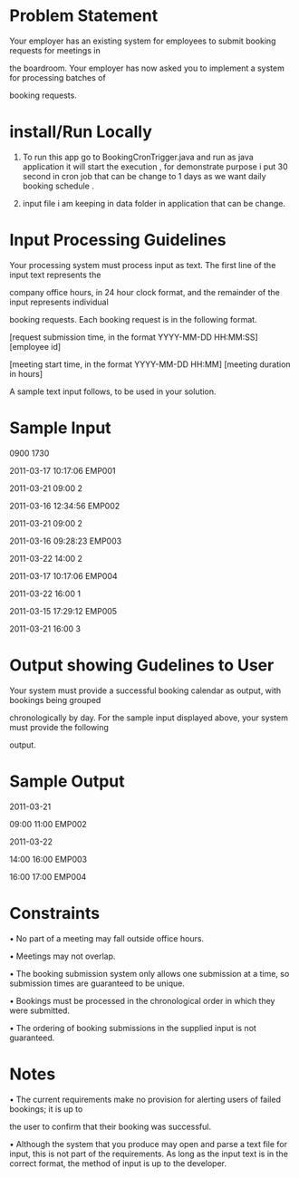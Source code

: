 Problem Statement
=================



Your employer has an existing system for employees to submit booking requests for meetings in

the boardroom. Your employer has now asked you to implement a system for processing batches of

booking requests.


install/Run Locally
===========================
1. To run this app go to BookingCronTrigger.java and run as java application
it will start the execution , for demonstrate purpose i put 30 second in cron job that can be change to 1 days as
we want daily booking schedule .

2. input file i am keeping in data folder in application that can be change.


Input Processing Guidelines
===========================


Your processing system must process input as text. The first line of the input text represents the

company office hours, in 24 hour clock format, and the remainder of the input represents individual

booking requests. Each booking request is in the following format.

[request submission time, in the format YYYY-MM-DD HH:MM:SS] [employee id]

[meeting start time, in the format YYYY-MM-DD HH:MM] [meeting duration in hours]


A sample text input follows, to be used in your solution.



Sample Input
============

0900 1730

2011-03-17 10:17:06 EMP001

2011-03-21 09:00 2

2011-03-16 12:34:56 EMP002

2011-03-21 09:00 2

2011-03-16 09:28:23 EMP003

2011-03-22 14:00 2

2011-03-17 10:17:06 EMP004

2011-03-22 16:00 1

2011-03-15 17:29:12 EMP005

2011-03-21 16:00 3



Output showing Gudelines to User
================================

Your system must provide a successful booking calendar as output, with bookings being grouped

chronologically by day. For the sample input displayed above, your system must provide the following

output.


Sample Output
============



2011-03-21

09:00 11:00 EMP002

2011-03-22

14:00 16:00 EMP003

16:00 17:00 EMP004


Constraints
===========

• No part of a meeting may fall outside office hours.

• Meetings may not overlap.

• The booking submission system only allows one submission at a time, so submission times
are guaranteed to be unique.

• Bookings must be processed in the chronological order in which they were submitted.

• The ordering of booking submissions in the supplied input is not guaranteed.



Notes
=====


• The current requirements make no provision for alerting users of failed bookings; it is up to

the user to confirm that their booking was successful.

• Although the system that you produce may open and parse a text file for input, this is not part
of the requirements. As long as the input text is in the correct format, the method of input is up
to the developer.
